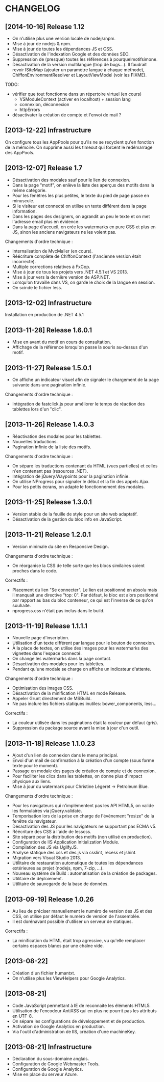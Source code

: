 CHANGELOG
=========

[2014-10-16] Release 1.12
-------------------------

* On n'utilise plus une version locale de nodejs/npm.
* Mise à jour de nodejs & npm.
* Mise à jour de toutes les dépendances JS et CSS.
* Désactivation de l'indexation Google et des données SEO.
* Suppression de (presque) toutes les références à pourquelmotifsimone.
* Désactivation de la version multilangue (trop de bugs...).
  Il faudrait revoir ISiteMap (ajouter un paramètre langue à chaque méthode),
  ChiffonEnvironmentResolver et LayoutViewModel (voir les FIXME).

TODO:
* vérifier que tout fonctionne dans un répertoire virtuel (en cours)
  - VSModuleContext (activer en localhost) + session lang
  - connexion, déconnexion
  - httpErrors
* désactivater la création de compte et l'envoi de mail ?

[2013-12-22] Infrastructure
---------------------------

On configure tous les AppPools pour qu'ils ne se recyclent qu'en fonction de la mémoire.
On supprime aussi les timeout qui forcent le redémarrage des AppPools.


[2013-12-07] Release 1.7
------------------------

* Désactivation des modales sauf pour le lien de connexion.
* Dans la page "motif", on enlève la liste des aperçus des motifs dans la même catégorie.
* Pour les fenêtres les plus petites, le texte du pied de page passe en minuscule.
* Si le visiteur est connecté on utilise un texte différent dans la page information.
* Dans les pages des designers, on agrandit un peu le texte et on met l'adresse email plus en évidence.
* Dans la page d'accueil, on crée les watermarks en pure CSS et plus en JS, sinon les anciens
  navigateurs ne les voient pas.

Changements d'ordre technique :
* Internalisation de MvcMailer (en cours).
* Réécriture complète de ChiffonContext (l'ancienne version était incorrecte).
* Multiple corrections relatives à FxCop.
* Mise à jour de tous les projets vers .NET 4.5.1 et VS 2013.
* Mise à jour vers la dernière version de ASP.NET.
* Lorsqu'on travaille dans VS, on garde le choix de la langue en session.
* On scinde le fichier less.


[2013-12-02] Infrastructure
---------------------------

Installation en production de .NET 4.5.1


[2013-11-28] Release 1.6.0.1
----------------------------

* Mise en avant du motif en cours de consultation.
* Affichage de la référence lorsqu'on passe la souris au-dessus d'un motif.


[2013-11-27] Release 1.5.0.1
----------------------------

* On affiche un indicateur visuel afin de signaler le chargement de la page suivante dans
  une pagination infinie.

Changements d'ordre technique :
* Intégration de fastclick.js pour améliorer le temps de réaction des tablettes lors d'un "clic".


[2013-11-26] Release 1.4.0.3
----------------------------

* Réactivation des modales pour les tablettes.
* Nouvelles traductions.
* Pagination infinie de la liste des motifs.

Changements d'ordre technique :
* On sépare les traductions contenant du HTML (vues partielles) et celles
  n'en contenant pas (resources .NET).
* Intégration de jQuery.Waypoints pour la pagination infinie.
* On utilise NProgress pour signaler le début et la fin des appels Ajax.
* Pour les petits écrans, on adapte le fonctionnement des modales.


[2013-11-25] Release 1.3.0.1
----------------------------

* Version stable de la feuille de style pour un site web adaptatif.
* Désactivation de la gestion du bloc info en JavaScript.


[2013-11-21] Release 1.2.0.1
----------------------------

* Version minimale du site en Responsive Design.

Changements d'ordre technique :
* On réorganise la CSS de telle sorte que les blocs similaires soient proches dans le code.

Correctifs :
* Placement du lien "Se connecter". Le lien est positionné en absolu mais il manquait
  une directive "top: 0". Par défaut, le bloc est alors positionné par rapport au bas
  du bloc conteneur, ce qui est l'inverse de ce qu'on souhaite.
* nprogress.css n'était pas inclus dans le build.


[2013-11-19] Release 1.1.1.1
----------------------------

* Nouvelle page d'inscription.
* Utilisation d'un texte différent par langue pour le bouton de connexion.
* À la place de textes, on utilise des images pour les watermarks des vignettes
  dans l'espace connecté.
* On change les watermarks dans la page contact.
* Désactivation des modales pour les tablettes.
* Pendant qu'une modale se charge on affiche un indicateur d'attente.

Changements d'ordre technique :
* Optimisation des images CSS.
* Désactivation de la minification HTML en mode Release.
* Appeler Grunt directement de MSBuild.
* Ne pas inclure les fichiers statiques inutiles: bower_components, less...

Correctifs :
* La couleur utilisée dans les paginations était la couleur par défaut (gris).
* Suppression du package source avant la mise à jour d'un outil.


[2013-11-18] Release 1.1.0.23
-----------------------------

* Ajout d'un lien de connexion dans le menu principal.
* Envoi d'un mail de confirmation à la création d'un compte (sous forme texte pour le moment).
* Passage en modale des pages de création de compte et de connexion.
* Pour faciliter les clics dans les tablettes, on donne plus d'impact physique aux liens.
* Mise à jour du watermark pour Christine Légeret -> Petroleum Blue.

Changements d'ordre technique :
* Pour les navigateurs qui n'implémentent pas les API HTML5,
  on valide les formulaires via jQuery.validate.
* Temporisation lors de la prise en charge de l'évènement "resize" de la fenêtre du navigateur.
* Désactivation des JS pour les navigateurs ne supportant pas ECMA v5.
* Réécriture des CSS à l'aide de lesscss.
* Site séparé pour la distribution des motifs (non utilisé en production).
* Configuration de IIS Application Initialization Module.
* Compilation des JS via UglifyJS.
* Analyse statique des css et des js via csslint, recess et jshint.
* Migration vers Visual Studio 2013.
* Utilitaire de restauration automatique de toutes les dépendances
  extérieures au projet (nodejs, npm, 7-zip, ...).
* Nouveau système de Build : automatisation de la création de packages.
* Utilitaire de déploiement.
* Utilitaire de sauvegarde de la base de données.


[2013-09-19] Release 1.0.26
---------------------------

* Au lieu de préciser manuellement le numéro de version des JS et des CSS, on utilise par défaut
  le numéro de version de l'assemblée.
* Il est dorénavant possible d'utiliser un serveur de statiques.

Correctifs :
* La minification du HTML était trop agressive, vu qu'elle remplacer certains espaces blancs
  par une chaîne vide.


[2013-08-22]
------------

* Création d'un fichier humantxt.
* On n'utilise plus les ViewHelpers pour Google Analytics.


[2013-08-21]
------------

* Code JavaScript permettant à IE de reconnaite les éléments HTML5.
* Utilisation de l'encodeur AntiXSS qui en plus ne pourrit pas les attributs en UTF-8.
* On sépare les configurations de développement et de production.
* Activation de Google Analytics en production.
* Via l'outil d'administration de IIS, création d'une machineKey.


[2013-08-21] Infrastructure
---------------------------

* Déclaration du sous-domaine anglais.
* Configuration de Google Webmaster Tools.
* Configuration de Google Analytics.
* Mise en place du serveur Azure.
